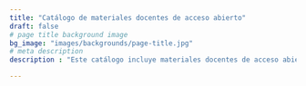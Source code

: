 ```yaml
---
title: "Catálogo de materiales docentes de acceso abierto"
draft: false
# page title background image
bg_image: "images/backgrounds/page-title.jpg"
# meta description
description : "Este catálogo incluye materiales docentes de acceso abierto producidos por personal de la URJC. Si quieres enviarnos los materiales que hayas producido, para que sea incluidos en él, sigue las [instrucciones sobre cómo hacerlo](../blog/catalogo-materiales-libres/)."

---
```


